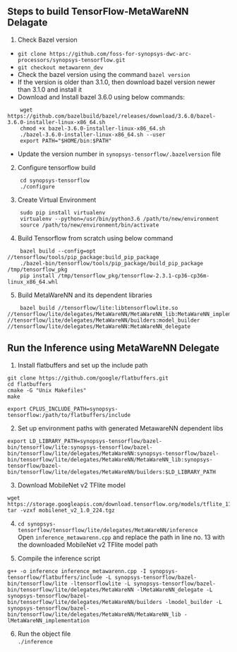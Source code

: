 ## Steps to build TensorFlow-MetaWareNN Delagate

1. Check Bazel version
* `git clone https://github.com/foss-for-synopsys-dwc-arc-processors/synopsys-tensorflow.git`
* `git checkout metawarenn_dev`
* Check the bazel version using the command `bazel version`
* If the version is older than 3.1.0, then download bazel version newer than 3.1.0 and install it
* Download and Install bazel 3.6.0 using below commands:
```
    wget https://github.com/bazelbuild/bazel/releases/download/3.6.0/bazel-3.6.0-installer-linux-x86_64.sh
    chmod +x bazel-3.6.0-installer-linux-x86_64.sh
    ./bazel-3.6.0-installer-linux-x86_64.sh --user
    export PATH="$HOME/bin:$PATH"
```
* Update the version number in `synopsys-tensorflow/.bazelversion` file

2. Configure tensorflow build
```
    cd synopsys-tensorflow
    ./configure
```

3. Create Virtual Environment
```
    sudo pip install virtualenv
    virtualenv --python=/usr/bin/python3.6 /path/to/new/environment
    source /path/to/new/environment/bin/activate
```

4. Build Tensorflow from scratch using below command
```
    bazel build --config=opt //tensorflow/tools/pip_package:build_pip_package
    ./bazel-bin/tensorflow/tools/pip_package/build_pip_package /tmp/tensorflow_pkg
    pip install /tmp/tensorflow_pkg/tensorflow-2.3.1-cp36-cp36m-linux_x86_64.whl
```

5. Build MetaWareNN and its dependent libraries
```
    bazel build //tensorflow/lite:libtensorflowlite.so //tensorflow/lite/delegates/MetaWareNN/MetaWareNN_lib:MetaWareNN_implementation //tensorflow/lite/delegates/MetaWareNN/builders:model_builder //tensorflow/lite/delegates/MetaWareNN:MetaWareNN_delegate
```


## Run the Inference using MetaWareNN Delegate

1.  Install flatbuffers and set up the include path
```
git clone https://github.com/google/flatbuffers.git
cd flatbuffers
cmake -G "Unix Makefiles"
make

export CPLUS_INCLUDE_PATH=synopsys-tensorflow:/path/to/flatbuffers/include
```
    
2.  Set up environment paths with generated MetawareNN dependent libs
```
export LD_LIBRARY_PATH=synopsys-tensorflow/bazel-bin/tensorflow/lite:synopsys-tensorflow/bazel-bin/tensorflow/lite/delegates/MetaWareNN:synopsys-tensorflow/bazel-bin/tensorflow/lite/delegates/MetaWareNN/MetaWareNN_lib:synopsys-tensorflow/bazel-bin/tensorflow/lite/delegates/MetaWareNN/builders:$LD_LIBRARY_PATH
```

3. Download MobileNet v2 TFlite model
```
wget https://storage.googleapis.com/download.tensorflow.org/models/tflite_11_05_08/mobilenet_v2_1.0_224.tgz
tar -vzxf mobilenet_v2_1.0_224.tgz
```

4. `cd synopsys-tensorflow/tensorflow/lite/delegates/MetaWareNN/inference`  
Open `inference_metawarenn.cpp` and replace the path in line no. 13 with the downloaded MobileNet v2 TFlite model path

5. Compile the inference script  
```
g++ -o inference inference_metawarenn.cpp -I synopsys-tensorflow/flatbuffers/include -L synopsys-tensorflow/bazel-bin/tensorflow/lite -ltensorflowlite -L synopsys-tensorflow/bazel-bin/tensorflow/lite/delegates/MetaWareNN -lMetaWareNN_delegate -L synopsys-tensorflow/bazel-bin/tensorflow/lite/delegates/MetaWareNN/builders -lmodel_builder -L synopsys-tensorflow/bazel-bin/tensorflow/lite/delegates/MetaWareNN/MetaWareNN_lib -lMetaWareNN_implementation
```

6. Run the object file  
`./inference`
